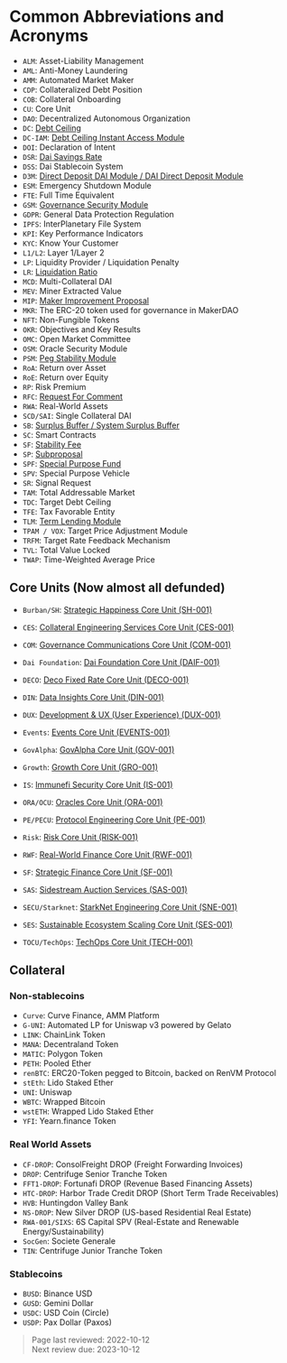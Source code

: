 # Common Abbreviations and Acronyms

* `ALM`: Asset-Liability Management
* `AML`: Anti-Money Laundering
* `AMM`: Automated Market Maker
* `CDP`: Collateralized Debt Position
* `COB`: Collateral Onboarding
* `CU`: Core Unit
* `DAO`: Decentralized Autonomous Organization
* `DC`: [Debt Ceiling](../parameter-index/vault-risk/param-debt-ceiling.md)
* `DC-IAM`: [Debt Ceiling Instant Access Module](../module-index/module-dciam.md)
* `DOI`: Declaration of Intent
* `DSR`: [Dai Savings Rate](../parameter-index/core/param-dai-savings-rate.md)
* `DSS`: Dai Stablecoin System
* `D3M`: [Direct Deposit DAI Module / DAI Direct Deposit Module](../module-index/module-dai-direct-deposit.md)
* `ESM`: Emergency Shutdown Module
* `FTE`: Full Time Equivalent
* `GSM`: [Governance Security Module](../parameter-index/core/param-gsm-pause-delay.md)
* `GDPR`: General Data Protection Regulation
* `IPFS`: InterPlanetary File System
* `KPI`: Key Performance Indicators
* `KYC`: Know Your Customer
* `L1/L2`: Layer 1/Layer 2
* `LP`: Liquidity Provider / Liquidation Penalty
* `LR`: [Liquidation Ratio](../parameter-index/vault-risk/param-liquidation-ratio.md)
* `MCD`: Multi-Collateral DAI
* `MEV`: Miner Extracted Value
* `MIP`: [Maker Improvement Proposal](../governance/mips.md)
* `MKR`: The ERC-20 token used for governance in MakerDAO
* `NFT`: Non-Fungible Tokens
* `OKR`: Objectives and Key Results
* `OMC`: Open Market Committee
* `OSM`: Oracle Security Module
* `PSM`: [Peg Stability Module](../module-index/module-psm.md)
* `RoA`: Return over Asset
* `RoE`: Return over Equity
* `RP`: Risk Premium
* `RFC`: [Request For Comment](https://mips.makerdao.com/mips/details/MIP0#the-mip-lifecycle-and-mip-statuses)
* `RWA`: Real-World Assets
* `SCD/SAI`: Single Collateral DAI
* `SB`: [Surplus Buffer / System Surplus Buffer](../parameter-index/core/param-system-surplus-buffer.md)
* `SC`: Smart Contracts
* `SF`: [Stability Fee](../parameter-index/vault-risk/param-stability-fee.md)
* `SP`: [Subproposal](https://mips.makerdao.com/mips/details/MIP0#subproposals)
* `SPF`: [Special Purpose Fund](https://mips.makerdao.com/mips/details/MIP55)
* `SPV`: Special Purpose Vehicle
* `SR`: Signal Request
* `TAM`: Total Addressable Market
* `TDC`: Target Debt Ceiling
* `TFE`: Tax Favorable Entity
* `TLM`: [Term Lending Module](https://mips.makerdao.com/mips/details/MIP43)
* `TPAM / VOX`: Target Price Adjustment Module
* `TRFM`: Target Rate Feedback Mechanism
* `TVL`: Total Value Locked
* `TWAP`: Time-Weighted Average Price

## Core Units (Now almost all defunded)

* `Burban/SH`: [Strategic Happiness Core Unit (SH-001)](https://mips.makerdao.com/mips/details/MIP39c2SP11)

* `CES`: [Collateral Engineering Services Core Unit (CES-001)](https://mips.makerdao.com/mips/details/MIP39c2SP20)
* `COM`: [Governance Communications Core Unit (COM-001)](https://mips.makerdao.com/mips/details/MIP39c2SP8)
* `Dai Foundation`: [Dai Foundation Core Unit (DAIF-001)](https://mips.makerdao.com/mips/details/MIP39c2SP17)
* `DECO`: [Deco Fixed Rate Core Unit (DECO-001)](https://mips.makerdao.com/mips/details/MIP39c2SP23)
* `DIN`: [Data Insights Core Unit (DIN-001)](https://mips.makerdao.com/mips/details/MIP39c2SP31)
* `DUX`: [Development & UX (User Experience) (DUX-001)](https://mips.makerdao.com/mips/details/MIP39c2SP18)
* `Events`: [Events Core Unit (EVENTS-001)](https://mips.makerdao.com/mips/details/MIP39c2SP32)
* `GovAlpha`: [GovAlpha Core Unit (GOV-001)](https://mips.makerdao.com/mips/details/MIP39c2SP3)
* `Growth`: [Growth Core Unit (GRO-001)](https://mips.makerdao.com/mips/details/MIP39c2SP4)
* `IS`: [Immunefi Security Core Unit (IS-001)](https://mips.makerdao.com/mips/details/MIP39c2SP24)
* `ORA/OCU`: [Oracles Core Unit (ORA-001)](https://mips.makerdao.com/mips/details/MIP39c2SP13)
* `PE/PECU`: [Protocol Engineering Core Unit (PE-001)](https://mips.makerdao.com/mips/details/MIP39c2SP7)
* `Risk`: [Risk Core Unit (RISK-001)](https://mips.makerdao.com/mips/details/MIP39c2SP2)
* `RWF`: [Real-World Finance Core Unit (RWF-001)](https://mips.makerdao.com/mips/details/MIP39c2SP1)
* `SF`: [Strategic Finance Core Unit (SF-001)](https://mips.makerdao.com/mips/details/MIP39c2SP27)
* `SAS`: [Sidestream Auction Services (SAS-001)](https://mips.makerdao.com/mips/details/MIP39c2SP25)
* `SECU/Starknet`: [StarkNet Engineering Core Unit (SNE-001)](https://mips.makerdao.com/mips/details/MIP39c2SP19)
* `SES`: [Sustainable Ecosystem Scaling Core Unit (SES-001)](https://mips.makerdao.com/mips/details/MIP39c2SP10)
* `TOCU/TechOps`: [TechOps Core Unit (TECH-001)](https://mips.makerdao.com/mips/details/MIP39c2SP29)

## Collateral

### Non-stablecoins
* `Curve`:  Curve Finance, AMM Platform
* `G-UNI`: Automated LP for Uniswap v3 powered by Gelato
* `LINK`: ChainLink Token
* `MANA`: Decentraland Token
* `MATIC`: Polygon Token
* `PETH`: Pooled Ether
* `renBTC`: ERC20-Token pegged to Bitcoin, backed on RenVM Protocol
* `stEth`: Lido Staked Ether
* `UNI`: Uniswap
* `WBTC`: Wrapped Bitcoin
* `wstETH`: Wrapped Lido Staked Ether
* `YFI`: Yearn.finance Token

### Real World Assets
* `CF-DROP`: ConsolFreight DROP (Freight Forwarding Invoices)
* `DROP`: Centrifuge Senior Tranche Token
* `FFT1-DROP`: Fortunafi DROP (Revenue Based Financing Assets)
* `HTC-DROP`: Harbor Trade Credit DROP (Short Term Trade Receivables)
* `HVB`: Huntingdon Valley Bank
* `NS-DROP`: New Silver DROP (US-based Residential Real Estate)
* `RWA-001/SIXS`: 6S Capital SPV (Real-Estate and Renewable Energy/Sustainability)
* `SocGen`: Societe Generale
* `TIN`: Centrifuge Junior Tranche Token

### Stablecoins
* `BUSD`: Binance USD
* `GUSD`: Gemini Dollar
* `USDC`: USD Coin (Circle)
* `USDP`: Pax Dollar (Paxos)

>Page last reviewed: 2022-10-12  
>Next review due: 2023-10-12   


